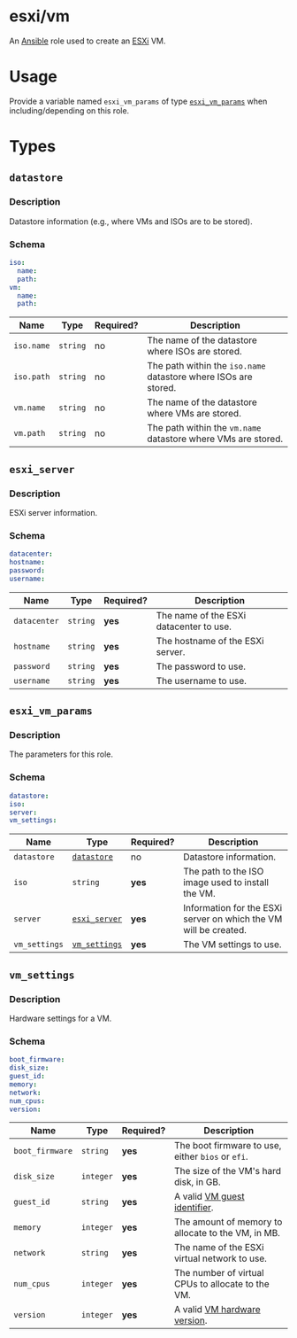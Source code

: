 # esxi/vm

An [Ansible](https://www.ansible.com) role used to create an [ESXi](https://www.vmware.com/products/esxi-and-esx.html)
VM.

# Usage

Provide a variable named `esxi_vm_params` of type [`esxi_vm_params`](#esxi_vm_params) when including/depending on this
role.

# Types

## `datastore`

### Description

Datastore information (e.g., where VMs and ISOs are to be stored).

### Schema

```yaml
iso:
  name:
  path:
vm:
  name:
  path:
```

| Name       | Type     | Required? | Description                                                     |
|------------|----------|-----------|-----------------------------------------------------------------|
| `iso.name` | `string` | no        | The name of the datastore where ISOs are stored.                |
| `iso.path` | `string` | no        | The path within the `iso.name` datastore where ISOs are stored. |
| `vm.name`  | `string` | no        | The name of the datastore where VMs are stored.                 |
| `vm.path`  | `string` | no        | The path within the `vm.name` datastore where VMs are stored.   |

## `esxi_server`

### Description

ESXi server information.

### Schema

```yaml
datacenter:
hostname:
password:
username:
```

| Name         | Type     | Required? | Description                             |
|--------------|----------|-----------|-----------------------------------------|
| `datacenter` | `string` | **yes**   | The name of the ESXi datacenter to use. |
| `hostname`   | `string` | **yes**   | The hostname of the ESXi server.        |
| `password`   | `string` | **yes**   | The password to use.                    |
| `username`   | `string` | **yes**   | The username to use.                    |

## `esxi_vm_params`

### Description

The parameters for this role.

### Schema

```yaml
datastore:
iso:
server:
vm_settings:
```

| Name          | Type                          | Required? | Description                                                      |
|---------------|-------------------------------|-----------|------------------------------------------------------------------|
| `datastore`   | [`datastore`](#datastore)     | no        | Datastore information.                                           |
| `iso`         | `string`                      | **yes**   | The path to the ISO image used to install the VM.                |
| `server`      | [`esxi_server`](#esxi_server) | **yes**   | Information for the ESXi server on which the VM will be created. |
| `vm_settings` | [`vm_settings`](#vm_settings) | **yes**   | The VM settings to use.                                          |

## `vm_settings`

### Description

Hardware settings for a VM.

### Schema

```yaml
boot_firmware:
disk_size:
guest_id:
memory:
network:
num_cpus:
version:
```

| Name          | Type                          | Required? | Description                                                      |
|---------------|-------------------------------|-----------|------------------------------------------------------------------|
|`boot_firmware`|`string`|**yes**|The boot firmware to use, either `bios` or `efi`.|
|`disk_size`|`integer`|**yes**|The size of the VM's hard disk, in GB.|
|`guest_id`|`string`|**yes**|A valid [VM guest identifier](https://vdc-download.vmware.com/vmwb-repository/dcr-public/da47f910-60ac-438b-8b9b-6122f4d14524/16b7274a-bf8b-4b4c-a05e-746f2aa93c8c/doc/vim.vm.GuestOsDescriptor.GuestOsIdentifier.html).|
|`memory`|`integer`|**yes**|The amount of memory to allocate to the VM, in MB.|
|`network`|`string`|**yes**|The name of the ESXi virtual network to use.|
|`num_cpus`|`integer`|**yes**|The number of virtual CPUs to allocate to the VM.|
|`version`|`integer`|**yes**|A valid [VM hardware version](https://kb.vmware.com/s/article/1003746).|
